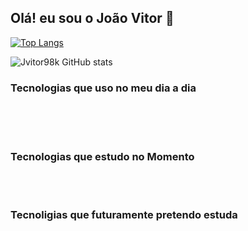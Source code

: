 ## Olá! eu sou o João Vitor 👋

[![Top Langs](https://github-readme-stats.vercel.app/api/top-langs/?username=Jvitor98k&hide_progress=true)](https://github.com/Jvitor98k/github-readme-stats)

[def]: https://github-readme-stats.vercel.app/api/top-langs/?username=jvitor98k&langs_count=8

![Jvitor98k GitHub stats](https://github-readme-stats.vercel.app/api?username=Jvitor98k&show_icons=true&theme=dark)

### Tecnologias que uso no meu dia a dia

<div style="display: inline_block">
<br/>
<img align="center" alt="" src="https://img.shields.io/badge/HTML5-E34F26?style=for-the-badge&logo=html5&logoColor=white"/>
<img align="center" alt="" src="https://img.shields.io/badge/CSS3-1572B6?style=for-the-badge&logo=css3&logoColor=white"/>
<img align="center" alt="" src="https://img.shields.io/badge/JavaScript-F7DF1E?style=for-the-badge&logo=javascript&logoColor=black"/>
<br/>
<br/>  

### Tecnologias que estudo no Momento

<img align="center" alt="" src="https://img.shields.io/badge/JavaScript-F7DF1E?style=for-the-badge&logo=javascript&logoColor=black"/>
<img align="center" alt="" src="https://img.shields.io/badge/React-20232A?style=for-the-badge&logo=react&logoColor=61DAFB"/>
<img align="center" alt="" src="https://img.shields.io/badge/Node.js-43853D?style=for-the-badge&logo=node.js&logoColor=white"/>
<img align="center" alt="" src="https://img.shields.io/badge/Python-3776AB?style=for-the-badge&logo=python&logoColor=white"/>

<br/>
<br/>

###  Tecnoligias que futuramente pretendo estuda

<img align="center" alt="" src="https://img.shields.io/badge/Vue.js-35495E?style=for-the-badge&logo=vue.js&logoColor=4FC08D"/>
<img align="center" alt="" src="https://img.shields.io/badge/TypeScript-007ACC?style=for-the-badge&logo=typescript&logoColor=white"/>